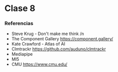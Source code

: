# Clase 8 #

### Referencias ###
- Steve Krug - Don't make me think /n
- The Component Gallery https://component.gallery/
- Kate Crawford - Atlas of AI
- Clmtrackr https://github.com/auduno/clmtrackr
- Mediapipe
- Ml5
- CMU https://www.cmu.edu/

